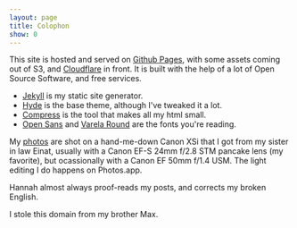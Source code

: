 ```yaml
---
layout: page
title: Colophon
show: 0
---
```


This site is hosted and served on [Github Pages](https://pages.github.com/), with some assets coming out of S3, and [Cloudflare](https://www.cloudflare.com/) in front. It is built with the help of a lot of Open Source Software, and free services.

  * [Jekyll](http://jekyllrb.com) is my static site generator.
  * [Hyde](hyde.getpoole.com) is the base theme, although I've tweaked it a lot.
  * [Compress](http://jch.penibelst.de/) is the tool that makes all my html small.
  * [Open Sans](https://fonts.google.com/specimen/Open+Sans?selection.family=Open+Sans) and [Varela Round](https://fonts.google.com/specimen/Varela+Round?selection.family=Varela+Round) are the fonts you're reading.

My [photos](/photos) are shot on a hand-me-down Canon XSi that I got from my sister in law Einat, usually with a Canon EF-S 24mm f/2.8 STM pancake lens (my favorite), but ocassionally with a Canon EF 50mm f/1.4 USM. The light editing I do happens on Photos.app.

Hannah almost always proof-reads my posts, and corrects my broken English.

I stole this domain from my brother Max.